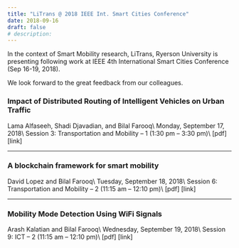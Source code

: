 ```yaml
---
title: "LiTrans @ 2018 IEEE Int. Smart Cities Conference"
date: 2018-09-16
draft: false
# description:
---
```

In the context of Smart Mobility research, LiTrans, Ryerson University is presenting following work at IEEE 4th International Smart Cities Conference (Sep 16-19, 2018).
<!--more-->

We look forward to the great feedback from our colleagues.

### Impact of Distributed Routing of Intelligent Vehicles on Urban Traffic
Lama Alfaseeh, Shadi Djavadian, and Bilal Farooq\\
Monday, September 17, 2018\\
Session 3: Transportation and Mobility – 1 (1:30 pm – 3:30 pm)\\
[pdf] [link]

***

### A blockchain framework for smart mobility
David Lopez and Bilal Farooq\\
Tuesday, September 18, 2018\\
Session 6: Transportation and Mobility – 2 (11:15 am – 12:10 pm)\\
[pdf] [link]

***

### Mobility Mode Detection Using WiFi Signals
Arash Kalatian and Bilal Farooq\\
Wednesday, September 19, 2018\\
Session 9: ICT – 2 (11:15 am – 12:10 pm)\\
[pdf] [link]
